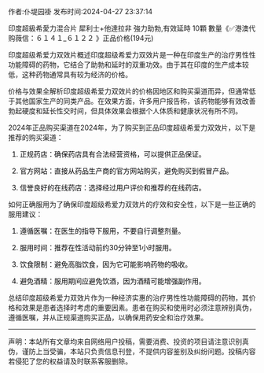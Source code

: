 <p>作者:仆堤园褂 发布时间:2024-04-27 23:37:14</p>
<p>印度超級希愛力混合片 犀利士+他達拉非 強力助勃,有效延時 10顆 數量《✅港澳代购薇信：６１４１_６１２２ 》正品价格(194元) </p>
									<p></p><p>印度超级希爱力双效片概述印度超级希爱力双效片是一种在印度生产的治疗男性性功能障碍的药物，它结合了助勃和延时的双重功效。由于其在印度的生产成本较低，这种药物通常具有较为经济的价格。</p><p>价格与效果全解析印度超级希爱力双效片的价格因地区和购买渠道而异，但通常低于其他国家生产的同类产品。在效果方面，许多用户报告称，该药物能够有效改善勃起硬度和延长性交时间，但具体效果会根据个人体质和健康状况有所不同。</p><p></p><p>2024年正品购买渠道在2024年，为了购买到正品印度超级希爱力双效片，以下是推荐的购买渠道：</p><ol style='box-: ; -block-start: 1em; --start: 2em; color: rgb(6, 6, 7); font-: -apple-, , " Neue", , "segoe ui", arial, , " SC", miui, " Sans GB", " Yahei", sans-serif; font-size: 14px; -: 0.5px; text-wrap: wrap; -color: rgb(255, 255, 255);' class><li><p>正规药店：确保药店具有合法经营资格，可以提供正品保证。</p></li><li><p>官方网站：直接从药品生产商的官方网站购买，避免购买到假冒产品。</p></li><li><p>信誉良好的在线药店：选择经过用户评价和推荐的在线药店。</p></li></ol><p>如何正确服用为了确保印度超级希爱力双效片的疗效和安全性，以下是一些正确的服用建议：</p><ol style='box-: ; -block-start: 1em; --start: 2em; color: rgb(6, 6, 7); font-: -apple-, , " Neue", , "segoe ui", arial, , " SC", miui, " Sans GB", " Yahei", sans-serif; font-size: 14px; -: 0.5px; text-wrap: wrap; -color: rgb(255, 255, 255);' class><li><p>遵循医嘱：在医生的指导下服用，不要自行调整剂量。</p></li><li><p>服用时间：推荐在性活动前约30分钟至1小时服用。</p></li><li><p>饮食限制：避免高脂饮食，因为它可能影响药物的吸收。</p></li><li><p>避免酒精：服用期间应避免饮酒，因为酒精可能增强副作用。</p></li></ol><p>总结印度超级希爱力双效片作为一种经济实惠的治疗男性性功能障碍的药物，其价格和效果是患者选择时考虑的重要因素。患者在购买和使用时必须注意辨别真伪，遵循医嘱，并从正规渠道购买正品，以确保用药安全和治疗效果。</p><hr><p></p><p></p><p></p>				声明：本站所有文章均来自网络用户投稿，需要消费、投资的项目请注意识别真伪，谨防上当受骗，本站只负责信息刊登，不提供内容鉴别及纠纷问题。投稿内容若侵犯了您的权益请及时联系客服删除。				
